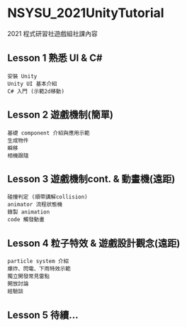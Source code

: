 # NSYSU_2021UnityTutorial
2021 程式研習社遊戲組社課內容

## Lesson 1 熟悉 UI & C#
    
    安裝 Unity
    Unity UI 基本介紹
    C# 入門 (示範2d移動)

## Lesson 2 遊戲機制(簡單)

    基礎 component 介紹與應用示範
    生成物件
    瞬移
    相機跟隨
  
## Lesson 3 遊戲機制cont. & 動畫機(遠距)

    碰撞判定 (順帶講解collision)
    animator 流程狀態機
    錄製 animation
    code 觸發動畫
  
## Lesson 4 粒子特效 & 遊戲設計觀念(遠距)
  
    particle system 介紹
    爆炸、閃電、下雨特效示範
    獨立開發常見雷點
    開放討論
    經驗談
  
## Lesson 5 待續...
